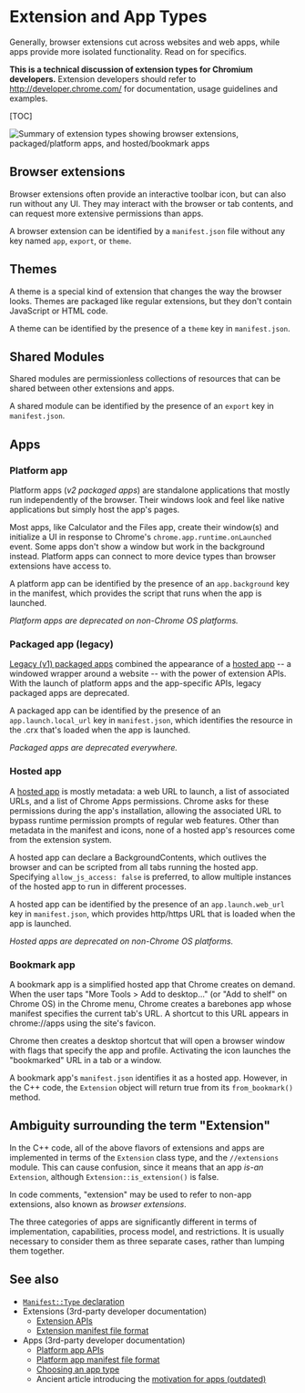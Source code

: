 # Extension and App Types

Generally, browser extensions cut across websites and web apps, while apps
provide more isolated functionality. Read on for specifics.

**This is a technical discussion of extension types for Chromium developers.**
Extension developers should refer to http://developer.chrome.com/ for
documentation, usage guidelines and examples.

[TOC]

![Summary of extension types showing browser extensions, packaged/platform apps,
and hosted/bookmark apps](extension_types.png)

## Browser extensions

Browser extensions often provide an interactive toolbar icon, but can also run
without any UI. They may interact with the browser or tab contents, and can
request more extensive permissions than apps.

A browser extension can be identified by a `manifest.json` file without any key
named `app`, `export`, or `theme`.

## Themes

A theme is a special kind of extension that changes the way the browser looks.
Themes are packaged like regular extensions, but they don't contain JavaScript
or HTML code.

A theme can be identified by the presence of a `theme` key in `manifest.json`.

## Shared Modules

Shared modules are permissionless collections of resources that can be shared
between other extensions and apps.

A shared module can be identified by the presence of an `export` key in
`manifest.json`.

## Apps

### Platform app

Platform apps (*v2 packaged apps*) are standalone applications that mostly run
independently of the browser. Their windows look and feel like native
applications but simply host the app's pages.

Most apps, like Calculator and the Files app, create their window(s) and
initialize a UI in response to Chrome's `chrome.app.runtime.onLaunched` event.
Some apps don't show a window but work in the background instead. Platform apps
can connect to more device types than browser extensions have access to.

A platform app can be identified by the presence of an `app.background` key
in the manifest, which provides the script that runs when the app is
launched.

*Platform apps are deprecated on non-Chrome OS platforms.*

### Packaged app (legacy)

[Legacy (v1) packaged apps](https://developer.chrome.com/extensions/apps)
combined the appearance of a [hosted app](#Hosted-app) -- a windowed wrapper
around a website -- with the power of extension APIs. With the launch of
platform apps and the app-specific APIs, legacy packaged apps are deprecated.

A packaged app can be identified by the presence of an
`app.launch.local_url` key in `manifest.json`, which identifies the resource
in the .crx that's loaded when the app is launched.

*Packaged apps are deprecated everywhere.*

### Hosted app

A [hosted app](https://developer.chrome.com/webstore/hosted_apps) is mostly
metadata: a web URL to launch, a list of associated URLs, and a list of Chrome
Apps permissions. Chrome asks for these permissions during the app's
installation, allowing the associated URL to bypass runtime permission prompts
of regular web features. Other than metadata in the manifest and icons, none of
a hosted app's resources come from the extension system.

A hosted app can declare a BackgroundContents, which outlives the browser and
can be scripted from all tabs running the hosted app. Specifying
`allow_js_access: false` is preferred, to allow multiple instances of the hosted
app to run in different processes.

A hosted app can be identified by the presence of an `app.launch.web_url` key in
`manifest.json`, which provides http/https URL that is loaded when the app is
launched.

*Hosted apps are deprecated on non-Chrome OS platforms.*

### Bookmark app

A bookmark app is a simplified hosted app that Chrome creates on demand. When
the user taps "More Tools > Add to desktop..." (or "Add to shelf" on Chrome OS)
in the Chrome menu, Chrome creates a barebones app whose manifest specifies the
current tab's URL. A shortcut to this URL appears in chrome://apps using the
site's favicon.

Chrome then creates a desktop shortcut that will open a browser window with
flags that specify the app and profile. Activating the icon launches the
"bookmarked" URL in a tab or a window.

A bookmark app's `manifest.json` identifies it as a hosted app. However, in the
C++ code, the `Extension` object will return true from its `from_bookmark()`
method.

## Ambiguity surrounding the term "Extension"

In the C++ code, all of the above flavors of extensions and apps are implemented
in terms of the `Extension` class type, and the `//extensions` module. This can
cause confusion, since it means that an app *is-an* `Extension`, although
`Extension::is_extension()` is false.

In code comments, "extension" may be used to refer to non-app extensions, also
known as *browser extensions*.

The three categories of apps are significantly different in terms of
implementation, capabilities, process model, and restrictions. It is usually
necessary to consider them as three separate cases, rather than lumping them
together.

## See also

* [`Manifest::Type` declaration](https://cs.chromium.org/chromium/src/extensions/common/manifest.h?gs=cpp%253Aextensions%253A%253Aclass-Manifest%253A%253Aenum-Type%2540chromium%252F..%252F..%252Fextensions%252Fcommon%252Fmanifest.h%257Cdef&gsn=Type&ct=xref_usages)
* Extensions (3rd-party developer documentation)
    * [Extension APIs](https://developer.chrome.com/extensions/api_index)
    * [Extension manifest file format](
      https://developer.chrome.com/extensions/manifest)
* Apps (3rd-party developer documentation)
    * [Platform app APIs](https://developer.chrome.com/apps/api_index)
    * [Platform app manifest file format](
      https://developer.chrome.com/apps/manifest)
    * [Choosing an app type](https://developer.chrome.com/webstore/choosing)
    * Ancient article introducing the [motivation for apps (outdated)](
      https://developer.chrome.com/webstore/apps_vs_extensions)
